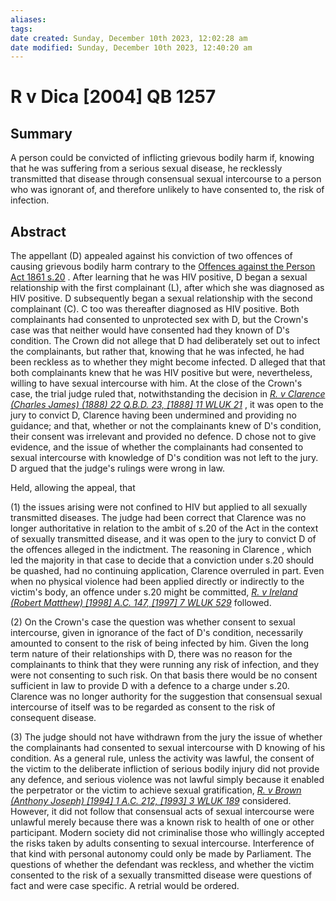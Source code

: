 ```yaml
---
aliases: 
tags: 
date created: Sunday, December 10th 2023, 12:02:28 am
date modified: Sunday, December 10th 2023, 12:40:20 am
---
```


# R v Dica [2004] QB 1257

## Summary

A person could be convicted of inflicting grievous bodily harm if, knowing that he was suffering from a serious sexual disease, he recklessly transmitted that disease through consensual sexual intercourse to a person who was ignorant of, and therefore unlikely to have consented to, the risk of infection.

## Abstract

The appellant (D) appealed against his conviction of two offences of causing grievous bodily harm contrary to the [Offences against the Person Act 1861 s.20](https://uk.westlaw.com/Document/I0BF9A7E1E44811DA8D70A0E70A78ED65/View/FullText.html?originationContext=document&transitionType=DocumentItem&ppcid=e58829ead428490f8d0ce8d34891737c&contextData=(sc.Default)) . After learning that he was HIV positive, D began a sexual relationship with the first complainant (L), after which she was diagnosed as HIV positive. D subsequently began a sexual relationship with the second complainant (C). C too was thereafter diagnosed as HIV positive. Both complainants had consented to unprotected sex with D, but the Crown's case was that neither would have consented had they known of D's condition. The Crown did not allege that D had deliberately set out to infect the complainants, but rather that, knowing that he was infected, he had been reckless as to whether they might become infected. D alleged that that both complainants knew that he was HIV positive but were, nevertheless, willing to have sexual intercourse with him. At the close of the Crown's case, the trial judge ruled that, notwithstanding the decision in _[R. v Clarence (Charles James) (1888) 22 Q.B.D. 23, [1888] 11 WLUK 21](https://uk.westlaw.com/Document/I3A7175F0E42811DA8FC2A0F0355337E9/View/FullText.html?originationContext=document&transitionType=DocumentItem&ppcid=e58829ead428490f8d0ce8d34891737c&contextData=(sc.Default))_ , it was open to the jury to convict D, Clarence having been undermined and providing no guidance; and that, whether or not the complainants knew of D's condition, their consent was irrelevant and provided no defence. D chose not to give evidence, and the issue of whether the complainants had consented to sexual intercourse with knowledge of D's condition was not left to the jury. D argued that the judge's rulings were wrong in law.

Held, allowing the appeal, that

(1) the issues arising were not confined to HIV but applied to all sexually transmitted diseases. The judge had been correct that Clarence was no longer authoritative in relation to the ambit of s.20 of the Act in the context of sexually transmitted disease, and it was open to the jury to convict D of the offences alleged in the indictment. The reasoning in Clarence , which led the majority in that case to decide that a conviction under s.20 should be quashed, had no continuing application, Clarence overruled in part. Even when no physical violence had been applied directly or indirectly to the victim's body, an offence under s.20 might be committed, _[R. v Ireland (Robert Matthew) [1998] A.C. 147, [1997] 7 WLUK 529](https://uk.westlaw.com/Document/I4DA7AC70E42811DA8FC2A0F0355337E9/View/FullText.html?originationContext=document&transitionType=DocumentItem&ppcid=e58829ead428490f8d0ce8d34891737c&contextData=(sc.Default))_ followed.

(2) On the Crown's case the question was whether consent to sexual intercourse, given in ignorance of the fact of D's condition, necessarily amounted to consent to the risk of being infected by him. Given the long term nature of their relationships with D, there was no reason for the complainants to think that they were running any risk of infection, and they were not consenting to such risk. On that basis there would be no consent sufficient in law to provide D with a defence to a charge under s.20. Clarence was no longer authority for the suggestion that consensual sexual intercourse of itself was to be regarded as consent to the risk of consequent disease.

(3) The judge should not have withdrawn from the jury the issue of whether the complainants had consented to sexual intercourse with D knowing of his condition. As a general rule, unless the activity was lawful, the consent of the victim to the deliberate infliction of serious bodily injury did not provide any defence, and serious violence was not lawful simply because it enabled the perpetrator or the victim to achieve sexual gratification, _[R. v Brown (Anthony Joseph) [1994] 1 A.C. 212, [1993] 3 WLUK 189](https://uk.westlaw.com/Document/I38DEA0F0E42811DA8FC2A0F0355337E9/View/FullText.html?originationContext=document&transitionType=DocumentItem&ppcid=e58829ead428490f8d0ce8d34891737c&contextData=(sc.Default))_ considered. However, it did not follow that consensual acts of sexual intercourse were unlawful merely because there was a known risk to health of one or other participant. Modern society did not criminalise those who willingly accepted the risks taken by adults consenting to sexual intercourse. Interference of that kind with personal autonomy could only be made by Parliament. The questions of whether the defendant was reckless, and whether the victim consented to the risk of a sexually transmitted disease were questions of fact and were case specific. A retrial would be ordered.
